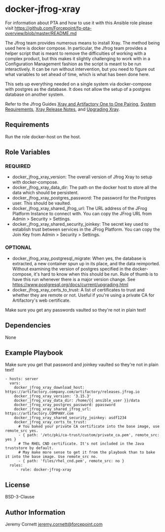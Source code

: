 # docker-jfrog-xray

For information about PTA and how to use it with this Ansible role please visit https://github.com/Forcepoint/fp-pta-overview/blob/master/README.md

The Jfrog team provides numerous means to install Xray. The method being used here is
docker compose. In particular, the Jfrog team provides a helper script that is meant
to remove the difficulties of working with a complex product, but this makes it slightly
challenging to work with in a Configuration Management fashion as the script is meant
to be run interactively. It can be run without intervention, but you need to figure out what
variables to set ahead of time, which is what has been done here.

This sets up everything needed on a single system via docker-compose with postgres as the database.
It does not allow the setup of a postgres database on another system.

Refer to the Jfrog Guides [Xray and Artifactory One to One Pairing](https://www.jfrog.com/confluence/display/JFROG/Xray+and+Artifactory+One+to+One+Pairing),
[System Requirements](https://www.jfrog.com/confluence/display/JFROG/System+Requirements?utm_source=platform&utm_content=installer#SystemRequirements-Xray-FileHandleAllocationLimit),
[Xray Release Notes](https://www.jfrog.com/confluence/display/JFROG/Xray+Release+Notes), and
[Upgrading Xray](https://www.jfrog.com/confluence/display/JFROG/Upgrading+Xray).

## Requirements

Run the role docker-host on the host.

## Role Variables

### REQUIRED

* docker_jfrog_xray_version: The overall version of Jfrog Xray to setup with docker-compose.
* docker_jfrog_xray_data_dir: The path on the docker host to store all the data which should be persistent.
* docker_jfrog_xray_postgres_password: The password for the Postgres user. This should be vaulted.
* docker_jfrog_xray_shared_jfrog_url: The URL address of the JFrog Platform Instance to connect with. 
  You can copy the JFrog URL from Admin > Security > Settings.
* docker_jfrog_xray_shared_security_joinkey: The secret key used to establish trust between services in the JFrog Platform.
  You can copy the Join Key from Admin > Security > Settings.

### OPTIONAL

* docker_jfrog_xray_postgresql_migrate: When yes, the database is extracted, a new container 
  spun up in its place, and the data reimported. Without examining the version of
  postgres specified in the docker-compose, it's hard to know when this should be run.
  Rule of thumb is to have this run whenever there is a major version change. 
  See https://www.postgresql.org/docs/current/upgrading.html
* docker_jfrog_xray_certs_to_trust: A list of certificates to trust and whether they are remote or not.
  Useful if you're using a private CA for Artifactory's web certificate.

Make sure you get any passwords vaulted so they're not in plain text!

## Dependencies

None

## Example Playbook

Make sure you get that password and joinkey vaulted so they're not in plain text!

    - hosts: server
      vars:
        docker_jfrog_xray_download_host: https://artifactory.company.com/artifactory/releases.jfrog.io
        docker_jfrog_xray_version: '3.15.3'
        docker_jfrog_xray_data_dir: /home/{{ ansible_user }}/data
        docker_jfrog_xray_postgres_password: ppassword
        docker_jfrog_xray_shared_jfrog_url: https://artifactory.COMPANY.com
        docker_jfrog_xray_shared_security_joinkey: asdf1234
        docker_jfrog_xray_certs_to_trust:
          # You baked your private CA certificate into the base image, use remote_src yes.
          - { path: '/etc/pki/ca-trust/custom/private_ca.pem', remote_src: yes }
          # The RHEL CND certificate. It's not included in the Java truststore by default.
          # May make more sense to get it from the playbook than to bake it into the base image. Use remote_src no.
          - { path: 'files/rhel_cnd.pem', remote_src: no }
      roles:
         - role: docker-jfrog-xray

## License

BSD-3-Clause

## Author Information

Jeremy Cornett <jeremy.cornett@forcepoint.com>
